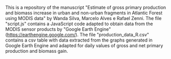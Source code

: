 This is a repository of the manuscript "Estimate of gross primary production and biomass increase in urban and non-urban fragments in Atlantic Forest using MODIS data" by Wanda Silva, Marcelo Alves e Rafael Zenni.
The file "script.js" contains a JavaScript code adapted to obtain data from the MODIS sensor products by "Google Earth Engine" (https://earthengine.google.com/).
The file "production_data_R.csv" contains a csv table with data extracted from the graphs generated in Google Earth Engine and adapted for daily values ​​of gross and net primary production and biomass gain.
